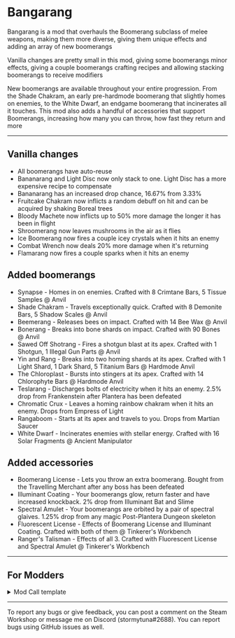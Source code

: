 # Bangarang

Bangarang is a mod that overhauls the Boomerang subclass of melee weapons, making them more diverse, giving them unique effects and adding an array of new boomerangs

Vanilla changes are pretty small in this mod, giving some boomerangs minor effects, giving a couple boomerangs crafting recipes and allowing stacking boomerangs to receive modifiers

New boomerangs are available throughout your entire progression. From the Shade Chakram, an early pre-hardmode boomerang that slightly homes on enemies, to the White Dwarf, an endgame boomerang that incinerates all it touches. This mod also adds a handful of accessories that support Boomerangs, increasing how many you can throw, how fast they return and more

***

## **Vanilla changes**

* All boomerangs have auto-reuse
* Bananarang and Light Disc now only stack to one. Light Disc has a more expensive recipe to compensate
* Bananarang has an increased drop chance, 16.67% from 3.33%
* Fruitcake Chakram now inflicts a random debuff on hit and can be acquired by shaking Boreal trees
* Bloody Machete now inflicts up to 50% more damage the longer it has been in flight
* Shroomerang now leaves mushrooms in the air as it flies
* Ice Boomerang now fires a couple icey crystals when it hits an enemy
* Combat Wrench now deals 20% more damage when it's returning
* Flamarang now fires a couple sparks when it hits an enemy

## **Added boomerangs**

* Synapse - Homes in on enemies. Crafted with 8 Crimtane Bars, 5 Tissue Samples @ Anvil
* Shade Chakram - Travels exceptionally quick. Crafted with 8 Demonite Bars, 5 Shadow Scales @ Anvil
* Beemerang - Releases bees on impact. Crafted with 14 Bee Wax @ Anvil
* Bonerang - Breaks into bone shards on impact. Crafted with 90 Bones @ Anvil
* Sawed Off Shotrang - Fires a shotgun blast at its apex. Crafted with 1 Shotgun, 1 Illegal Gun Parts @ Anvil
* Yin and Rang - Breaks into two homing shards at its apex. Crafted with 1 Light Shard, 1 Dark Shard, 5 Titanium Bars @ Hardmode Anvil
* The Chloroplast - Bursts into stingers at its apex. Crafted with 14 Chlorophyte Bars @ Hardmode Anvil
* Teslarang - Discharges bolts of electricity when it hits an enemy. 2.5% drop from Frankenstein after Plantera has been defeated
* Chromatic Crux - Leaves a homing rainbow chakram when it hits an enemy. Drops from Empress of Light
* Rangaboom - Starts at its apex and travels to you. Drops from Martian Saucer
* White Dwarf - Incinerates enemies with stellar energy. Crafted with 16 Solar Fragments @ Ancient Manipulator

## **Added accessories**

* Boomerang License - Lets you throw an extra boomerang. Bought from the Travelling Merchant after any boss has been defeated
* Illuminant Coating - Your boomerangs glow, return faster and have increased knockback. 2% drop from Illuminant Bat and Slime
* Spectral Amulet - Your boomerangs are orbited by a pair of spectral glaives. 1.25% drop from any magic Post-Plantera Dungeon skeleton
* Fluorescent License - Effects of Boomerang License and Illuminant Coating. Crafted with both of them @ Tinkerer's Workbench
* Ranger's Talisman - Effects of all 3. Crafted with Fluorescent License and Spectral Amulet @ Tinkerer's Workbench

***

## **For Modders**

<details>
<summary>Mod Call template</summary>
<br>


        // You can use this mod call to register your boomerangs to this mod's list of boomerangs
        // This allows accessories from this mod to work with your boomerangs
        // You can see how your mod call is interpreted and used here - https://github.com/stormytuna/Bangarang/blob/main/Bangarang.cs
        public override void PostSetupContent() {
            if (ModLoader.TryGetMod("Bangarang", out Mod bangarang)) {
                bangarang.Call(arg1, arg2, arg3, arg4);
                // arg1 should be an int equal to the item type of the boomerang you want to register
                // arg2 can be an int equal to the projectile type that the item shoots
                // arg2 can also be an int[] of all the projectile types that item shoots
                    // When checking if you can or can't use an item, it will use the highest count of any of the given projectiles, not the total count of all of those projectiles
                // arg3 should be an int equal to the number of boomerangs you can have out at once
                    // This allows the Boomerang License and its upgrades to allow your boomerang to be thrown an extra time
                    // Use the base amount of boomerangs, if you can throw 5 you should be able to throw 6 with the Boomerang License
                    // Use -1 if this boomerang doesn't have a limit
                    // Use -2 if this boomerang shouldn't benefit from the extra boomerang effect of Boomerang License and its upgrades
                // arg4 can be a Func<Player, Item, int, bool>, ie a function that takes a Player, Item and int as parameters and returns a bool
                    // The Player will be the player currently trying to use the item
                    // The Item will be the item they're trying to use
                    // The int will be the number of extra boomerangs, currently this will only be 0 or 1 but assuming it could be greater than 1 when writing code using it
                    // If your boomerang is prevented from shooting based on anything except count you will want to use this
                    // If your boomerang is limited by count, don't add that condition to this Func
                    // This is also called if arg3 is -1 or -2
                // arg4 can also be null if you don't need to add this sort of extra functionality
                    // However it's important to actually pass in null here, not doing so results in an index out of range exception 
            }
        }



</details>

***

To report any bugs or give feedback, you can post a comment on the Steam Workshop or message me on Discord (stormytuna#2688). You can report bugs using GitHub issues as well.